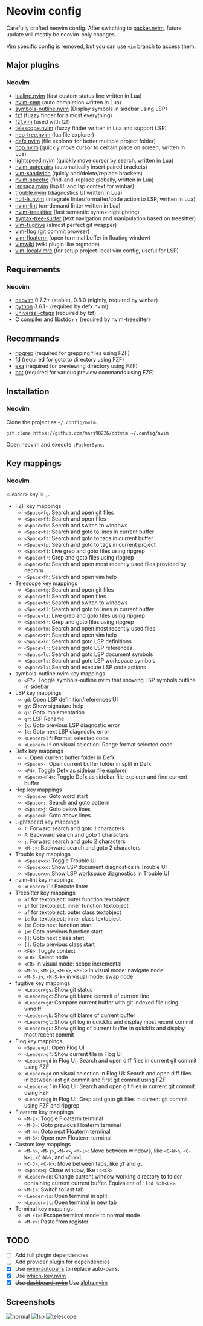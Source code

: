 # Neovim config

Carefully crafted neovim config. After switching to
[packer.nvim](https://github.com/wbthomason/packer.nvim), future update will
mostly be neovim-only changes.

Vim specific config is removed, but you can use `vim` branch to access them.

## Major plugins

### Neovim
* [lualine.nvim](https://github.com/nvim-lualine/lualine.nvim) (fast custom status line written in Lua)
* [nvim-cmp](https://github.com/hrsh7th/nvim-cmp) (auto completion written in Lua)
* [symbols-outline.nvim](https://github.com/simrat39/symbols-outline.nvim) (Display symbols in sidebar using LSP)
* [fzf](https://github.com/junegunn/fzf) (fuzzy finder for almost everything)
* [fzf.vim](https://github.com/junegunn/fzf.vim) (used with fzf)
* [telescope.nvim](https://github.com/nvim-telescope/telescope.nvim) (fuzzy finder written in Lua and support LSP)
* [neo-tree.nvim](https://github.com/nvim-neo-tree/neo-tree.nvim) (lua file explorer)
* [defx.nvim](https://github.com/Shougo/defx.nvim) (file explorer for better multiple project folder)
* [hop.nvim](https://github.com/phaazon/hop.nvim) (quickly move cursor to certain place on screen, written in Lua)
* [lightspeed.nvim](https://github.com/ggandor/lightspeed.nvim) (quickly move cursor by search, written in Lua)
* [nvim-autopairs](https://github.com/windwp/nvim-autopairs) (automatically insert paired brackets)
* [vim-sandwich](https://github.com/machakann/vim-sandwich) (quicly add/delete/replace brackets)
* [nvim-spectre](https://github.com/windwp/nvim-spectre) (find-and-replace globally, written in Lua)
* [lspsaga.nvim](https://github.com/glepnir/lspsaga.nvim) (lsp UI and lsp context for winbar)
* [trouble.nvim](https://github.com/folke/trouble.nvim) (diagnostics UI written in Lua)
* [null-ls.nvim](https://github.com/jose-elias-alvarez/null-ls.nvim) (integrate linter/formatter/code action to LSP, written in Lua)
* [nvim-lint](https://github.com/mfussenegger/nvim-lint) (on-demand linter written in Lua)
* [nvim-treesitter](https://github.com/nvim-treesitter/nvim-treesitter) (fast semantic syntax highlighting)
* [syntax-tree-surfer](https://github.com/ziontee113/syntax-tree-surfer) (text navigation and manipulation based on treesitter)
* [vim-fugitive](https://github.com/tpope/vim-fugitive) (almost perfect git wrapper)
* [vim-flog](https://github.com/rbong/vim-flog) (git commit browser)
* [vim-floaterm](https://github.com/voldikss/vim-floaterm) (open terminal buffer in floating window)
* [vimwiki](https://github.com/vimwiki/vimwiki) (wiki plugin like orgmode)
* [vim-localvimrc](https://github.com/embear/vim-localvimrc) (for setup project-local vim config, useful for LSP)

## Requirements

### Neovim
* [neovim](https://neovim.io/) 0.7.2+ (stable), 0.8.0 (nightly, required by winbar)
* [python](https://www.python.org/) 3.6.1+ (required by defx.nvim)
* [universal-ctags](https://github.com/universal-ctags/ctags) (required by fzf)
* C compiler and libstdc++ (required by nvim-treesitter)

## Recommands

* [ripgrep](https://github.com/BurntSushi/ripgrep) (required for grepping files using FZF)
* [fd](https://github.com/sharkdp/fd) (required for goto to directory using FZF)
* [exa](https://github.com/ogham/exa) (required for previewing directory using FZF)
* [bat](https://github.com/sharkdp/bat) (required for various preview commands using FZF)

## Installation

### Neovim
Clone the project as `~/.config/nvim`.
```
git clone https://github.com/mars90226/dotvim ~/.config/nvim
```

Open neovim and execute `:PackerSync`.

## Key mappings

### Neovim
`<Leader>` key is `,`.

* FZF key mappings
    * `<Space>fg`: Search and open git files
    * `<Space>ff`: Search and open files
    * `<Space>fw`: Search and switch to windows
    * `<Space>fl`: Search and goto to lines in current buffer
    * `<Space>ft`: Search and goto to tags in current buffer
    * `<Space>fp`: Search and goto to tags in current project
    * `<Space>fi`: Live grep and goto files using ripgrep
    * `<Space>fr`: Grep and goto files using ripgrep
    * `<Space>fm`: Search and open most recently used files provided by neomru
    * `<Space>fh`: Search and open vim help
* Telescope key mappings
    * `<Space>tg`: Search and open git files
    * `<Space>tf`: Search and open files
    * `<Space>tw`: Search and switch to windows
    * `<Space>tl`: Search and goto to lines in current buffer
    * `<Space>ti`: Live grep and goto files using ripgrep
    * `<Space>tr`: Grep and goto files using ripgrep
    * `<Space>tm`: Search and open most recently used files
    * `<Space>th`: Search and open vim help
    * `<Space>ld`: Search and goto LSP definitions
    * `<Space>lr`: Search and goto LSP references
    * `<Space>lo`: Search and goto LSP document symbols
    * `<Space>ls`: Search and goto LSP workspace symbols
    * `<Space>lx`: Search and execute LSP code actions
* symbols-outline.nvim key mappings
    * `<F7>`: Toggle symbols-outline.nvim that showing LSP symbols outline in sidebar
* LSP key mappings
    * `gd`: Open LSP definition/references UI
    * `gy`: Show signature help
    * `gi`: Goto implementation
    * `gr`: LSP Rename
    * `[c`: Goto previous LSP diagnostic error
    * `]c`: Goto next LSP diagnostic error
    * `<Leader>lf`: Format selected code
    * `<Leader>lf` on visual selection: Range format selected code
* Defx key mappings
    * `-`: Open current buffer folder in Defx
    * `<Space>-`: Open current buffer folder in split in Defx
    * `<F4>`: Toggle Defx as sidebar file explorer
    * `<Space><F4>`: Toggle Defx as sidebar file explorer and find current buffer
* Hop key mappings
    * `<Space>w`: Goto word start
    * `<Space>;`: Search and goto pattern
    * `<Space>j`: Goto below lines
    * `<Space>k`: Goto above lines
* Lightspeed key mappings
    * `f`: Forward search and goto 1 characters
    * `F`: Backward search and goto 1 characters
    * `;`: Forward search and goto 2 characters
    * `<M-;>`: Backward search and goto 2 characters
* Trouble key mappings
    * `<Space>xx`: Toggle Trouble UI
    * `<Space>xd`: Show LSP document diagnostics in Trouble UI
    * `<Space>xw`: Show LSP workspace diagnostics in Trouble UI
* nvim-lint key mappings
    * `<Leader>ll`: Execute linter
* Treesitter key mappings
    * `af` for textobject: outer function textobject
    * `if` for textobject: inner function textobject
    * `af` for textobject: outer class textobject
    * `ic` for textobject: inner class textobject
    * `]m`: Goto next function start
    * `[m`: Goto previous function start
    * `]]`: Goto next class start
    * `[]`: Goto previous class start
    * `<F6>`: Toggle context
    * `<CR>`: Select node
    * `<CR>` in visual mode: scope incremental
    * `<M-h>`, `<M-j>`, `<M-k>`, `<M-l>` in visual mode: navigate node
    * `<M-S-j>`, `<M-S-k>` in visual mode: swap node
* fugitive key mappings
    * `<Leader>gs`: Show git status
    * `<Leader>gc`: Show git blame commit of current line
    * `<Leader>gd`: Compare current buffer with git indexed file using vimdiff
    * `<Leader>gb`: Show git blame of current buffer
    * `<Leader>gl`: Show git log in quickfix and display most recent commit
    * `<Leader>gL`: Show git log of current buffer in quickfix and display most recent commit
* Flog key mappings
    * `<Space>gf`: Open Flog UI
    * `<Leader>gf`: Show current file in Flog UI
    * `<Leader>gd` in Flog UI: Search and open diff files in current git commit using FZF
    * `<Leader>gd` on visual selection in Flog UI: Search and open diff files in between last git commit and first git commit using FZF
    * `<Leader>gf` in Flog UI: Search and open git files in current git commit using FZF
    * `<Leader>gg` in Flog UI: Grep and goto git files in current git commit using FZF and ripgrep
* Floaterm key mappings
    * `<M-2>`: Toggle Floaterm terminal
    * `<M-3>`: Goto previous Floaterm terminal
    * `<M-4>`: Goto next Floaterm terminal
    * `<M-5>`: Open new Floaterm terminal
* Custom key mappings
    * `<M-h>`, `<M-j>`, `<M-k>`, `<M-l>`: Move between windows, like `<C-W>h`, `<C-W>j`, `<C-W>k`, and `<C-W>l`
    * `<C-J>`, `<C-K>`: Move between tabs, like `gT` and `gt`
    * `<Space>q`: Close window, like `:q<CR>`
    * `<Leader>db`: Change current window working directory to folder containing current current buffer. Equivalent of `:lcd %:h<CR>`.
    * `<M-1>`: Switch to last tab
    * `<Leader>ts`: Open terminal in split
    * `<Leader>tt`: Open terminal in new tab
* Terminal key mappings
    * `<M-F1>`: Escape terminal mode to normal mode
    * `<M-r>`: Paste from register

## TODO

* [ ] Add full plugin dependencies
* [ ] Add provider plugin for dependencies
* [x] Use [nvim-autopairs](https://github.com/windwp/nvim-autopairs) to replace auto-pairs.
* [x] Use [which-key.nvim](https://github.com/folke/which-key.nvim)
* [x] ~~Use [dashboard-nvim](https://github.com/glepnir/dashboard-nvim)~~ Use [alpha.nvim](https://github.com/goolord/alpha-nvim)

## Screenshots

![normal](https://user-images.githubusercontent.com/1523214/141642117-9660db2d-b116-48af-83f1-af93184b2bd8.png)
![lsp](https://user-images.githubusercontent.com/1523214/141642118-fbf887c8-6939-4818-977a-132a41071e21.png)
![telescope](https://user-images.githubusercontent.com/1523214/141642124-4342b201-6589-40d9-9959-fd937fe3de49.png)
